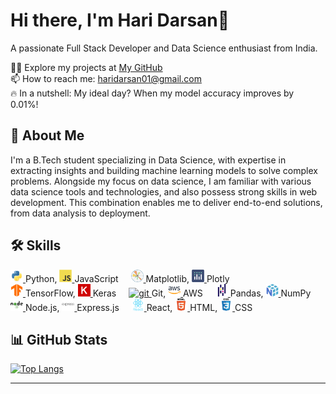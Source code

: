 # Hi there, I'm Hari Darsan👋

A passionate Full Stack Developer and Data Science enthusiast from India.

- 👨‍💻 Explore my projects at [My GitHub](https://github.com/haridarsan01)
- 📫 How to reach me: haridarsan01@gmail.com
- 🔥 In a nutshell: My ideal day? When my model accuracy improves by 0.01%!

## 🚀 About Me

I'm a B.Tech student specializing in Data Science, with expertise in extracting insights and building machine learning models to solve complex problems. Alongside my focus on data science, I am familiar with various data science tools and technologies, and also possess strong skills in web development. This combination enables me to deliver end-to-end solutions, from data analysis to deployment.

<style>
  ul {
    list-style: none; /* Removes bullet points */
    padding: 0;      /* Removes padding */
    margin: 0;       /* Removes margin */
    display: flex;   /* Displays the list items in a row */
    flex-wrap: wrap; /* Allows items to wrap to the next line if needed */
  }
  
  li {
    margin-right: 20px; /* Adds space between items */
  }
</style>

## 🛠️ Skills

<ul>
  <li> 
    <a href="https://www.python.org" target="_blank" rel="noreferrer">
      <img src="https://raw.githubusercontent.com/devicons/devicon/master/icons/python/python-original.svg" alt="python" width="20" height="20"/>
    </a> 
    Python, 
    <a href="https://developer.mozilla.org/en-US/docs/Web/JavaScript" target="_blank" rel="noreferrer">
      <img src="https://raw.githubusercontent.com/devicons/devicon/master/icons/javascript/javascript-original.svg" alt="javascript" width="20" height="20"/>
    </a> 
    JavaScript
  </li>
  <li>
    <a href="https://matplotlib.org/" target="_blank" rel="noreferrer">
      <img src="https://raw.githubusercontent.com/devicons/devicon/master/icons/matplotlib/matplotlib-original.svg" alt="matplotlib" width="20" height="20"/>
    </a>
    Matplotlib,  
    <a href="https://plotly.com/" target="_blank" rel="noreferrer">
      <img src="https://raw.githubusercontent.com/devicons/devicon/master/icons/plotly/plotly-original.svg" alt="plotly" width="20" height="20"/>
    </a>
    Plotly
  </li>
  <li>
    <a href="https://www.tensorflow.org/" target="_blank" rel="noreferrer">
      <img src="https://raw.githubusercontent.com/devicons/devicon/master/icons/tensorflow/tensorflow-original.svg" alt="tensorflow" width="20" height="20"/>
    </a>
    TensorFlow, 
    <a href="https://keras.io/" target="_blank" rel="noreferrer">
      <img src="https://raw.githubusercontent.com/devicons/devicon/master/icons/keras/keras-original.svg" alt="keras" width="20" height="20"/>
    </a>
    Keras
  </li>
  <li>
    <a href="https://git-scm.com/" target="_blank" rel="noreferrer">
      <img src="https://www.vectorlogo.zone/logos/git-scm/git-scm-icon.svg" alt="git" width="20" height="20"/>
    </a>
    Git, 
    <a href="https://aws.amazon.com/" target="_blank" rel="noreferrer">
      <img src="https://raw.githubusercontent.com/devicons/devicon/master/icons/amazonwebservices/amazonwebservices-original-wordmark.svg" alt="aws" width="20" height="20"/>
    </a>
    AWS
  </li>
  <li>
    <a href="https://pandas.pydata.org/" target="_blank" rel="noreferrer">
      <img src="https://raw.githubusercontent.com/devicons/devicon/master/icons/pandas/pandas-original.svg" alt="pandas" width="20" height="20"/>
    </a>
    Pandas, 
    <a href="https://numpy.org/" target="_blank" rel="noreferrer">
      <img src="https://raw.githubusercontent.com/devicons/devicon/master/icons/numpy/numpy-original.svg" alt="numpy" width="20" height="20"/>
    </a>
    NumPy
  </li>
  <li>
    <a href="https://nodejs.org/" target="_blank" rel="noreferrer">
      <img src="https://raw.githubusercontent.com/devicons/devicon/master/icons/nodejs/nodejs-original-wordmark.svg" alt="nodejs" width="20" height="20"/>
    </a>
    Node.js, 
    <a href="https://expressjs.com/" target="_blank" rel="noreferrer">
      <img src="https://raw.githubusercontent.com/devicons/devicon/master/icons/express/express-original-wordmark.svg" alt="express" width="20" height="20"/>
    </a>
    Express.js
  </li>
  <li>
    <a href="https://reactjs.org/" target="_blank" rel="noreferrer">
      <img src="https://raw.githubusercontent.com/devicons/devicon/master/icons/react/react-original-wordmark.svg" alt="react" width="20" height="20"/>
    </a>
    React, 
    <a href="https://www.w3.org/html/" target="_blank" rel="noreferrer">
      <img src="https://raw.githubusercontent.com/devicons/devicon/master/icons/html5/html5-original-wordmark.svg" alt="html5" width="20" height="20"/>
    </a>
    HTML, 
    <a href="https://www.w3schools.com/css/" target="_blank" rel="noreferrer">
      <img src="https://raw.githubusercontent.com/devicons/devicon/master/icons/css3/css3-original-wordmark.svg" alt="css3" width="20" height="20"/>
    </a>
    CSS
  </li>
</ul>

## 📊 GitHub Stats
[![Top Langs](https://github-readme-stats.vercel.app/api/top-langs/?username=kavusikan-15&layout=compact&theme=radical)](https://github.com/kavusikan-15/github-readme-stats)

---

